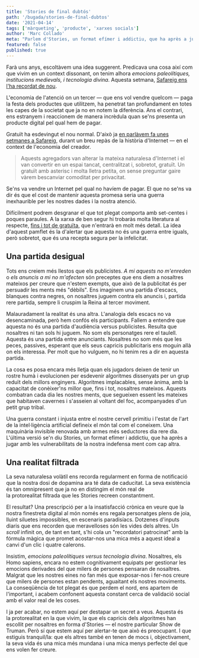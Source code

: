 ```yaml
---
title: 'Stories de final dubtós'
path: '/bugada/stories-de-final-dubtos'
date: '2021-04-14'
tags: ['màrqueting', 'producte', 'xarxes socials']
author: 'Marc Collado'
meta: "Parlem d'Stories, un format efímer i addictiu, que ha après a jugar amb les vulnerabilitats de la nostra indefensa ment com cap altre."
featured: false
published: true
---
```


Farà uns anys, escoltàvem una idea suggerent. Predicava una cosa així com que vivim en un context dissonant, on tenim alhora _emocions paleolítiques, institucions medievals, i tecnologia divina_. Aquesta setmana, [Safareig ens l'ha recordat de nou](https://www.safareig.fm/30).

L'economia de l'atenció on un tercer — que ens vol vendre quelcom — paga la festa dels productes que utilitzem, ha penetrat tan profundament en totes les capes de la societat que ja no en notem la diferència. Ans el contrari, ens estranyem i reaccionem de manera incrèdula quan se'ns presenta un producte digital pel qual hem de pagar.

Gratuït ha esdevingut el nou normal. D'això ja [en parlàvem fa unes setmanes a Safareig](https://www.safareig.fm/bugada/creadors-dos-punt-zero), durant un breu repàs de la història d'Internet — en el context de l'economia del creador.

> Aquests agregadors van alterar la mateixa naturalesa d'Internet i el van convertir en un espai tancat, centralitzat i, sobretot, gratuït. Un gratuït amb asterisc i molta lletra petita, on sense preguntar gaire vàrem bescanviar comoditat per privacitat.

Se'ns va vendre un Internet pel qual no havíem de pagar. El que no se'ns va dir és que el cost de mantenir aquesta promesa seria una guerra inexhaurible per les nostres dades i la nostra atenció.

Difícilment podrem desgranar el que tot plegat comporta amb set-centes i poques paraules. A la xarxa de ben segur hi trobaràs molta literatura al respecte, [fins i tot de gratuïta](https://www.humanetech.com), que n'entrarà en molt més detall. La idea d'aquest pamflet és la d'alertar que aquesta no és una guerra entre iguals, però sobretot, que és una recepta segura per la infelicitat.

## Una partida desigual

Tots ens creiem més llestos que els publicistes. _A mi aquests no m'enreden_ o _els anuncis a mi no m'afecten_ són preceptes que ens diem a nosaltres mateixos per creure que n'estem exempts, que això de la publicitat és per persuadir les ments més "dèbils". Ens imaginem una partida d'escacs, blanques contra negres, on nosaltres juguem contra els anuncis i, partida rere partida, sempre li cruspim la Reina al tercer moviment.

Malauradament la realitat és una altra. L'analogia dels escacs no va desencaminada, però hem confós els participants. Fallem a entendre que aquesta no és una partida d'audiència versus publicistes. Resulta que nosaltres ni tan sols hi juguem. No som els personatges rere el taulell. Aquesta és una partida entre anunciants. Nosaltres no som més que les peces, passives, esperant que els seus capricis publicitaris ens moguin allà on els interessa. Per molt que ho vulguem, no hi tenim res a dir en aquesta partida.

La cosa es posa encara més lletja quan els jugadors deixen de tenir un rostre humà i evolucionen per esdevenir algoritmes dissenyats per un grup reduït dels millors enginyers. Algoritmes implacables, sense ànima, amb la capacitat de conèixer'ns millor que, fins i tot, nosaltres mateixos. Aquests combatran cada dia les nostres ments, que segueixen essent les mateixes que habitaven cavernes i s'asseien al voltant del foc, acompanyades d'un petit grup tribal.

Una guerra constant i injusta entre el nostre cervell primitiu i l'estat de l'art de la intel·ligència artificial defineix el món tal com el coneixem. Una maquinària invisible renovada amb armes més seductores dia rere dia. L'última versió se'n diu Stories, un format efímer i addictiu, que ha après a jugar amb les vulnerabilitats de la nostra indefensa ment com cap altra.

## Una realitat filtrada

La seva naturalesa volàtil ens recorda regularment en forma de notificació que la nostra dosi de dopamina ara té data de caducitat. La seva existència és tan omnipresent que ja no en distingim el món real de la protorealitat filtrada que les Stories recreen constantment.

El resultat? Una prescripció per a la insatisfacció crònica en veure que la nostra finestreta digital al món només ens regala personatges plens de joia, lluint siluetes impossibles, en escenaris paradisíacs. Dotzenes d'inputs diaris que ens recorden que meravelloses són les vides dels altres. Un _scroll_ infinit on, de tant en tant, s'hi cola un "recordatori patrocinat" amb la fórmula màgica que promet acostar-nos una mica més a aquest ideal a canvi d'un clic i quatre calerons.

Insistim, _emocions paleolítiques versus tecnologia divina_. Nosaltres, els Homo sapiens, encara no estem cognitivament equipats per gestionar les emocions derivades del que milers de persones pensaran de nosaltres. Malgrat que les nostres eines no fan més que exposar-nos i fer-nos creure que milers de persones estan pendents, aguaitant els nostres moviments. La conseqüència de tot plegat és que perdem el nord, ens apartem de l'important, i acabem confonent aquesta constant cerca de validació social amb el valor real de les coses.

I ja per acabar, no estem aquí per destapar un secret a veus. Aquesta és la protorealitat en la que vivim, la que els capricis dels algoritmes han escollit per nosaltres en forma d'Stories — el nostre particular Show de Truman. Però sí que estem aquí per alertar-te que això és preocupant. I que estiguis tranquil/la: que els altres també en tenen de mocs i, objectivament, la seva vida és una mica més mundana i una mica menys perfecte del que ens volen fer creure.
